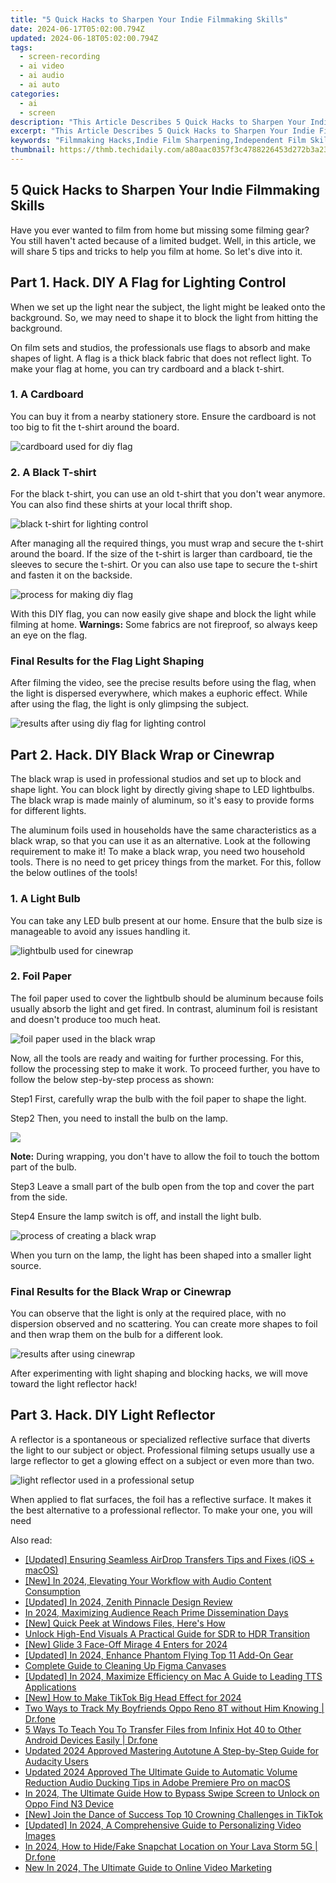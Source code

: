 ```yaml
---
title: "5 Quick Hacks to Sharpen Your Indie Filmmaking Skills"
date: 2024-06-17T05:02:00.794Z
updated: 2024-06-18T05:02:00.794Z
tags: 
  - screen-recording
  - ai video
  - ai audio
  - ai auto
categories: 
  - ai
  - screen
description: "This Article Describes 5 Quick Hacks to Sharpen Your Indie Filmmaking Skills"
excerpt: "This Article Describes 5 Quick Hacks to Sharpen Your Indie Filmmaking Skills"
keywords: "Filmmaking Hacks,Indie Film Sharpening,Independent Film Skills,Short Film Tips,Quick Indie Film Tricks,Hack Filmmaking Techniques,Rapid Skill Enhancement in Film"
thumbnail: https://thmb.techidaily.com/a80aac0357f3c4788226453d272b3a23130ff4b40d591496be1b3a2b61ca7796.jpg
---
```


## 5 Quick Hacks to Sharpen Your Indie Filmmaking Skills

Have you ever wanted to film from home but missing some filming gear? You still haven't acted because of a limited budget. Well, in this article, we will share 5 tips and tricks to help you film at home. So let's dive into it.

## Part 1\. Hack. DIY A Flag for Lighting Control

When we set up the light near the subject, the light might be leaked onto the background. So, we may need to shape it to block the light from hitting the background.

On film sets and studios, the professionals use flags to absorb and make shapes of light. A flag is a thick black fabric that does not reflect light. To make your flag at home, you can try cardboard and a black t-shirt.

### 1\. A Cardboard

You can buy it from a nearby stationery store. Ensure the cardboard is not too big to fit the t-shirt around the board.

![cardboard used for diy flag](https://images.wondershare.com/filmora/article-images/2023/01/filming-diy-hacks-1.png)

### 2\. A Black T-shirt

For the black t-shirt, you can use an old t-shirt that you don't wear anymore. You can also find these shirts at your local thrift shop.

![black t-shirt for lighting control](https://images.wondershare.com/filmora/article-images/2023/01/filming-diy-hacks-2.png)

After managing all the required things, you must wrap and secure the t-shirt around the board. If the size of the t-shirt is larger than cardboard, tie the sleeves to secure the t-shirt. Or you can also use tape to secure the t-shirt and fasten it on the backside.

![process for making diy flag](https://images.wondershare.com/filmora/article-images/2023/01/filming-diy-hacks-3.png)

With this DIY flag, you can now easily give shape and block the light while filming at home. **Warnings:** Some fabrics are not fireproof, so always keep an eye on the flag.

### Final Results for the Flag Light Shaping

After filming the video, see the precise results before using the flag, when the light is dispersed everywhere, which makes a euphoric effect. While after using the flag, the light is only glimpsing the subject.

![results after using diy flag for lighting control](https://images.wondershare.com/filmora/article-images/2023/01/filming-diy-hacks-4.png)

## Part 2\. Hack. DIY Black Wrap or Cinewrap

The black wrap is used in professional studios and set up to block and shape light. You can block light by directly giving shape to LED lightbulbs. The black wrap is made mainly of aluminum, so it's easy to provide forms for different lights.

The aluminum foils used in households have the same characteristics as a black wrap, so that you can use it as an alternative. Look at the following requirement to make it! To make a black wrap, you need two household tools. There is no need to get pricey things from the market. For this, follow the below outlines of the tools!

### 1\. A Light Bulb

You can take any LED bulb present at our home. Ensure that the bulb size is manageable to avoid any issues handling it.

![lightbulb used for cinewrap](https://images.wondershare.com/filmora/article-images/2023/01/filming-diy-hacks-5.png)

### 2\. Foil Paper

The foil paper used to cover the lightbulb should be aluminum because foils usually absorb the light and get fired. In contrast, aluminum foil is resistant and doesn't produce too much heat.

![foil paper used in the black wrap](https://images.wondershare.com/filmora/article-images/2023/01/filming-diy-hacks-6.png)

Now, all the tools are ready and waiting for further processing. For this, follow the processing step to make it work. To proceed further, you have to follow the below step-by-step process as shown:

Step1 First, carefully wrap the bulb with the foil paper to shape the light.

Step2 Then, you need to install the bulb on the lamp.

![](https://images.wondershare.com/assets/images-common/icon-note.png)

**Note:** During wrapping, you don't have to allow the foil to touch the bottom part of the bulb.

Step3 Leave a small part of the bulb open from the top and cover the part from the side.

Step4 Ensure the lamp switch is off, and install the light bulb.

![process of creating a black wrap](https://images.wondershare.com/filmora/article-images/2023/01/filming-diy-hacks-7.png)

When you turn on the lamp, the light has been shaped into a smaller light source.

### Final Results for the Black Wrap or Cinewrap

You can observe that the light is only at the required place, with no dispersion observed and no scattering. You can create more shapes to foil and then wrap them on the bulb for a different look.

![results after using cinewrap](https://images.wondershare.com/filmora/article-images/2023/01/filming-diy-hacks-8.png)

After experimenting with light shaping and blocking hacks, we will move toward the light reflector hack!

## Part 3\. Hack. DIY Light Reflector

A reflector is a spontaneous or specialized reflective surface that diverts the light to our subject or object. Professional filming setups usually use a large reflector to get a glowing effect on a subject or even more than two.

![light reflector used in a professional setup](https://images.wondershare.com/filmora/article-images/2023/01/filming-diy-hacks-9.png)

When applied to flat surfaces, the foil has a reflective surface. It makes it the best alternative to a professional reflector. To make your one, you will need


<ins class="adsbygoogle"
     style="display:block"
     data-ad-format="autorelaxed"
     data-ad-client="ca-pub-7571918770474297"
     data-ad-slot="1223367746"></ins>



<ins class="adsbygoogle"
     style="display:block"
     data-ad-client="ca-pub-7571918770474297"
     data-ad-slot="8358498916"
     data-ad-format="auto"
     data-full-width-responsive="true"></ins>


<span class="atpl-alsoreadstyle">Also read:</span>
<div><ul>
<li><a href="https://fox-direct.techidaily.com/updated-ensuring-seamless-airdrop-transfers-tips-and-fixes-ios-plus-macos/"><u>[Updated] Ensuring Seamless AirDrop Transfers  Tips and Fixes (iOS + macOS)</u></a></li>
<li><a href="https://fox-direct.techidaily.com/new-in-2024-elevating-your-workflow-with-audio-content-consumption/"><u>[New] In 2024, Elevating Your Workflow with Audio Content Consumption</u></a></li>
<li><a href="https://fox-direct.techidaily.com/updated-in-2024-zenith-pinnacle-design-review/"><u>[Updated] In 2024, Zenith Pinnacle Design Review</u></a></li>
<li><a href="https://fox-direct.techidaily.com/in-2024-maximizing-audience-reach-prime-dissemination-days/"><u>In 2024, Maximizing Audience Reach  Prime Dissemination Days</u></a></li>
<li><a href="https://fox-direct.techidaily.com/new-quick-peek-at-windows-files-heres-how/"><u>[New] Quick Peek at Windows Files, Here's How</u></a></li>
<li><a href="https://fox-direct.techidaily.com/unlock-high-end-visuals-a-practical-guide-for-sdr-to-hdr-transition/"><u>Unlock High-End Visuals  A Practical Guide for SDR to HDR Transition</u></a></li>
<li><a href="https://fox-direct.techidaily.com/new-glide-3-face-off-mirage-4-enters-for-2024/"><u>[New] Glide 3 Face-Off  Mirage 4 Enters for 2024</u></a></li>
<li><a href="https://fox-direct.techidaily.com/updated-in-2024-enhance-phantom-flying-top-11-add-on-gear/"><u>[Updated] In 2024, Enhance Phantom Flying  Top 11 Add-On Gear</u></a></li>
<li><a href="https://fox-direct.techidaily.com/complete-guide-to-cleaning-up-figma-canvases/"><u>Complete Guide to Cleaning Up Figma Canvases</u></a></li>
<li><a href="https://fox-direct.techidaily.com/updated-in-2024-maximize-efficiency-on-mac-a-guide-to-leading-tts-applications/"><u>[Updated] In 2024, Maximize Efficiency on Mac  A Guide to Leading TTS Applications</u></a></li>
<li><a href="https://tiktok-video-files.techidaily.com/new-how-to-make-tiktok-big-head-effect-for-2024/"><u>[New] How to Make TikTok Big Head Effect for 2024</u></a></li>
<li><a href="https://android-location-track.techidaily.com/two-ways-to-track-my-boyfriends-oppo-reno-8t-without-him-knowing-drfone-by-drfone-virtual-android/"><u>Two Ways to Track My Boyfriends Oppo Reno 8T without Him Knowing | Dr.fone</u></a></li>
<li><a href="https://blog-min.techidaily.com/5-ways-to-teach-you-to-transfer-files-from-infinix-hot-40-to-other-android-devices-easily-drfone-by-drfone-transfer-from-android-transfer-from-android/"><u>5 Ways To Teach You To Transfer Files from Infinix Hot 40 to Other Android Devices Easily | Dr.fone</u></a></li>
<li><a href="https://audio-editing.techidaily.com/updated-2024-approved-mastering-autotune-a-step-by-step-guide-for-audacity-users/"><u>Updated 2024 Approved Mastering Autotune A Step-by-Step Guide for Audacity Users</u></a></li>
<li><a href="https://voice-adjusting.techidaily.com/updated-2024-approved-the-ultimate-guide-to-automatic-volume-reduction-audio-ducking-tips-in-adobe-premiere-pro-on-macos/"><u>Updated 2024 Approved The Ultimate Guide to Automatic Volume Reduction Audio Ducking Tips in Adobe Premiere Pro on macOS</u></a></li>
<li><a href="https://android-unlock.techidaily.com/in-2024-the-ultimate-guide-how-to-bypass-swipe-screen-to-unlock-on-oppo-find-n3-device-by-drfone-android/"><u>In 2024, The Ultimate Guide How to Bypass Swipe Screen to Unlock on Oppo Find N3 Device</u></a></li>
<li><a href="https://tiktok-videos.techidaily.com/new-join-the-dance-of-success-top-10-crowning-challenges-in-tiktok/"><u>[New] Join the Dance of Success  Top 10 Crowning Challenges in TikTok</u></a></li>
<li><a href="https://facebook-record-videos.techidaily.com/updated-in-2024-a-comprehensive-guide-to-personalizing-video-images/"><u>[Updated] In 2024, A Comprehensive Guide to Personalizing Video Images</u></a></li>
<li><a href="https://location-social.techidaily.com/in-2024-how-to-hidefake-snapchat-location-on-your-lava-storm-5g-drfone-by-drfone-virtual-android/"><u>In 2024, How to Hide/Fake Snapchat Location on Your Lava Storm 5G | Dr.fone</u></a></li>
<li><a href="https://ai-voice-clone.techidaily.com/new-in-2024-the-ultimate-guide-to-online-video-marketing/"><u>New In 2024, The Ultimate Guide to Online Video Marketing</u></a></li>
</ul></div>
